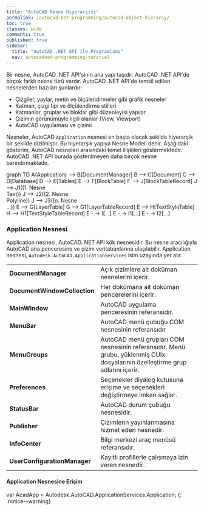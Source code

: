 ```yaml
---
title: "AutoCAD Nesne Hiyerarşisi"
permalink: /autocad-net-programming/autocad-object-hierarcy/
toc: true
classes: wide
comments: true
published: true
sidebar:
  title: "AutoCAD .NET API ile Programlama"
  nav: autocadnet-programming-tutorial
---
```

Bir nesne, AutoCAD .NET API'sinin ana yapı taşıdır. AutoCAD .NET API'de birçok farklı nesne türü vardır. AutoCAD .NET API'de temsil edilen nesnelerden bazıları şunlardır: 

- Çizgiler, yaylar, metin ve ölçülendirmeler gibi grafik nesneler 
- Katman, çizgi tipi ve ölçülendirme stilleri 
- Katmanlar, gruplar ve bloklar gibi düzenleyisi yapılar
- Çizimin görünümüyle ilgili olanlar (View, Viewport)
- AutoCAD uygulaması ve çizimi

Nesneler, AutoCAD `Application` nesnesi en başta olacak şekilde hiyerarşik bir şekilde dizilmiştir. Bu hiyerarşik yapıya Nesne Modeli denir. Aşağıdaki gösterim, AutoCAD nesneleri arasındaki temel ilişkileri göstermektedir. AutoCAD .NET API burada gösterilmeyen daha birçok nesne barındırmaktadır.

<div class="mermaid">
graph TD
A(Application) --> B[DocumentManager]
B --> C[Document]
C --> D[Database]
D --> E[Tables]
E --> F[BlockTable]
F --> J[BlockTableRecord]
J --> J1((1. Nesne<br>Text))
J --> J2((2. Nesne<br>Polyline))
J --> J3((n. Nesne<br>...))
E --> G[LayerTable]
G --> G1[LayerTableRecord]
E --> H[TextStyleTable]
H --> H1[TextStyleTableRecord]
E -.-> I[...]
E -.-> I1[...]
E -.-> I2[...]
</div>

### Application Nesnesi

Application nesnesi, AutoCAD. NET API kök nesnesidir. Bu nesne aracılığıyla AutoCAD ana penceresine ve çizim veritabanlarına ulaşılabilir. Application nesnesi, `Autodesk.AutoCAD.ApplicationServices` isim uzayında yer alır.

|||
| ---------------------------- | --------------- |
| **DocumentManager**    |   Açık çizimlere ait doküman nesnelerini içerir.   |
| **DocumentWindowCollection** | Her dokümana ait doküman pencerelerini içerir. |
| **MainWindow** | AutoCAD uygulama penceresinin referansıdır. |
| **MenuBar** | AutoCAD menü çubuğu COM nesnesinin referansıdır |
| **MenuGroups** | AutoCAD menü grupları COM nesnesinin referansıdır. Menü grubu, yüklenmiş CUIx dosyalarının özelleştirme grup adlarını içerir. |
| **Preferences** | Seçenekler diyalog kutusuna erişime ve seçenekleri değiştirmeye imkan sağlar. |
| **StatusBar** | AutoCAD durum çubuğu nesnesidir. |
| **Publisher** | Çizimlerin yayınlanmasına hizmet eden nesnedir. |
| **InfoCenter** | Bilgi merkezi araç menüsü referansıdır. |
| **UserConfigurationManager** | Kayıtlı profillerle çalışmaya izin veren nesnedir. |

#### Application Nesnesine Erişim

var AcadApp = Autodesk.AutoCAD.ApplicationServices.Application;
{: .notice--warning}

